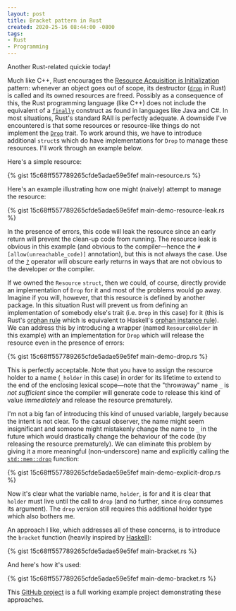 ```yaml
---
layout: post
title: Bracket pattern in Rust
created: 2020-25-16 08:44:00 -0800
tags:
- Rust
- Programming
---
```

Another Rust-related quickie today!

Much like C++, Rust encourages the [Resource Acquisition is Initialization][raii] pattern: whenever an object goes out of scope, its destructor ([`drop`][drop-method] in Rust) is called and its owned resources are freed. Possibly as a consequence of this, the Rust programming language (like C++) does not include the equivalent of a [`finally`][try-finally] construct as found in languages like Java and C#. In most situations, Rust's standard RAII is perfectly adequate. A downside I've encountered is that some resources or resource-like things do not implement the [`Drop`][drop-trait] trait. To work around this, we have to introduce additional `struct`s which do have implementations for `Drop` to manage these resources. I'll work through an example below.

Here's a simple resource:

{% gist 15c68ff557789265cfde5adae59e5fef main-resource.rs %}

Here's an example illustrating how one might (naively) attempt to manage the resource:

{% gist 15c68ff557789265cfde5adae59e5fef main-demo-resource-leak.rs %}

In the presence of errors, this code will leak the resource since an early return will prevent the clean-up code from running. The resource leak is obvious in this example (and obvious to the compiler&mdash;hence the `#[allow(unreachable_code)]` annotation), but this is not always the case. Use of the [`?`][try-operator] operator will obscure early returns in ways that are not obvious to the developer _or_ the compiler.

If we owned the `Resource` `struct`, then we could, of course, directly provide an implementation of `Drop` for it and most of the problems would go away. Imagine if you will, however, that this resource is defined by another package. In this situation Rust will prevent us from defining an implementation of somebody else's trait (i.e. `Drop` in this case) for it (this is Rust's [orphan rule][orphan-rule] which is equivalent to Haskell's [orphan instance rule][orphan-instance]). We can address this by introducing a wrapper (named `ResourceHolder` in this example) with an implementation for `Drop` which will release the resource even in the presence of errors:

{% gist 15c68ff557789265cfde5adae59e5fef main-demo-drop.rs %}

This is perfectly acceptable. Note that you have to assign the resource holder to a name (`_holder` in this case) in order for its lifetime to extend to the end of the enclosing lexical scope&mdash;note that the "throwaway" name `_` is _not sufficient_ since the compiler will generate code to release this kind of value _immediately_ and release the resource prematurely.

I'm not a big fan of introducing this kind of unused variable, largely because the intent is not clear. To the casual observer, the name might seem insignificant and someone might mistakenly change the name to `_` in the future which would drastically change the behaviour of the code (by releasing the resource prematurely). We can eliminate this problem by giving it a more meaningful (non-underscore) name and explicitly calling the [`std::mem::drop`][std-mem-drop] function:

{% gist 15c68ff557789265cfde5adae59e5fef main-demo-explicit-drop.rs %}

Now it's clear what the variable name, `holder`, is for and it is clear that `holder` must live until the call to `drop` (and no further, since `drop` consumes its argument). The `drop` version still requires this additional holder type which also bothers me.

An approach I like, which addresses all of these concerns, is to introduce the `bracket` function (heavily inspired by [Haskell][bracket-pattern-haskell]):

{% gist 15c68ff557789265cfde5adae59e5fef main-bracket.rs %}

And here's how it's used:

{% gist 15c68ff557789265cfde5adae59e5fef main-demo-bracket.rs %}

This [GitHub project][bracket-pattern] is a full working example project demonstrating these approaches.

[bracket-pattern]: https://github.com/rcook/bracket-pattern
[bracket-pattern-haskell]: https://wiki.haskell.org/Bracket_pattern
[drop-trait]: https://doc.rust-lang.org/std/ops/trait.Drop.html
[drop-method]: https://doc.rust-lang.org/std/ops/trait.Drop.html#tymethod.drop
[orphan-instance]: https://wiki.haskell.org/Orphan_instance
[orphan-rule]: https://internals.rust-lang.org/t/revisit-orphan-rules/7795
[raii]: https://doc.rust-lang.org/rust-by-example/scope/raii.html
[std-mem-drop]: https://doc.rust-lang.org/std/mem/fn.drop.html
[try-finally]: https://docs.microsoft.com/en-us/dotnet/csharp/language-reference/keywords/try-finally
[try-operator]: https://doc.rust-lang.org/edition-guide/rust-2018/error-handling-and-panics/the-question-mark-operator-for-easier-error-handling.html
